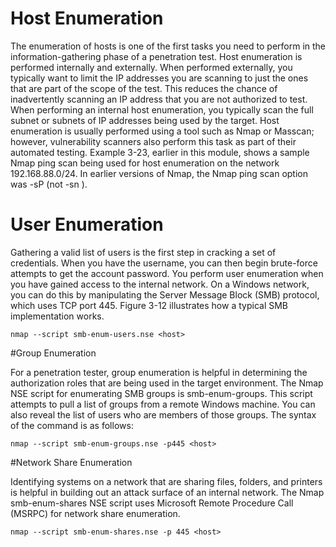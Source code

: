 # Host Enumeration

The enumeration of hosts is one of the first tasks you need to perform in the information-gathering phase of a penetration test. 
Host enumeration is performed internally and externally. When performed externally, you typically want to limit the IP addresses 
you are scanning to just the ones that are part of the scope of the test. This reduces the chance of inadvertently scanning an 
IP address that you are not authorized to test. When performing an internal host enumeration, you typically scan the full subnet or 
subnets of IP addresses being used by the target. Host enumeration is usually performed using a tool such as Nmap or Masscan; however, 
vulnerability scanners also perform this task as part of their automated testing. Example 3-23, earlier in this module, shows a sample 
Nmap ping scan being used for host enumeration on the network 192.168.88.0/24. In earlier versions of Nmap, the Nmap ping scan 
option was -sP (not -sn ).

# User Enumeration

Gathering a valid list of users is the first step in cracking a set of credentials. 
When you have the username, you can then begin brute-force attempts to get the account password. 
You perform user enumeration when you have gained access to the internal network. On a Windows network, 
you can do this by manipulating the Server Message Block (SMB) protocol, which uses TCP port 445. Figure 3-12 illustrates 
how a typical SMB implementation works.

`nmap --script smb-enum-users.nse <host>`

#Group Enumeration

For a penetration tester, group enumeration is helpful in determining the authorization roles that are being used in the target environment. 
The Nmap NSE script for enumerating SMB groups is smb-enum-groups. This script attempts to pull a list of groups from a remote 
Windows machine. You can also reveal the list of users who are members of those groups. The syntax of the command is as follows:

`nmap --script smb-enum-groups.nse -p445 <host>`

#Network Share Enumeration

Identifying systems on a network that are sharing files, folders, and printers is helpful in building out an attack surface 
of an internal network. The Nmap smb-enum-shares NSE script uses Microsoft Remote Procedure Call (MSRPC) for network share enumeration.

`nmap --script smb-enum-shares.nse -p 445 <host>`